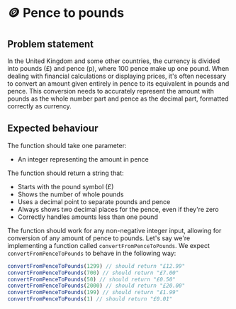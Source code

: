 # 🪙 Pence to pounds

## Problem statement

In the United Kingdom and some other countries, the currency is divided into pounds (£) and pence (p), where 100 pence make up one pound. When dealing with financial calculations or displaying prices, it's often necessary to convert an amount given entirely in pence to its equivalent in pounds and pence. This conversion needs to accurately represent the amount with pounds as the whole number part and pence as the decimal part, formatted correctly as currency.

## Expected behaviour

The function should take one parameter:

- An integer representing the amount in pence

The function should return a string that:

- Starts with the pound symbol (£)
- Shows the number of whole pounds
- Uses a decimal point to separate pounds and pence
- Always shows two decimal places for the pence, even if they're zero
- Correctly handles amounts less than one pound

The function should work for any non-negative integer input, allowing for conversion of any amount of pence to pounds.
Let's say we're implementing a function called `convertFromPenceToPounds`. We expect `convertFromPenceToPounds` to behave in the following way:

```js
convertFromPenceToPounds(1299) // should return "£12.99"
convertFromPenceToPounds(700) // should return "£7.00"
convertFromPenceToPounds(50) // should return "£0.50"
convertFromPenceToPounds(2000) // should return "£20.00"
convertFromPenceToPounds(199) // should return "£1.99"
convertFromPenceToPounds(1) // should return "£0.01"
```

